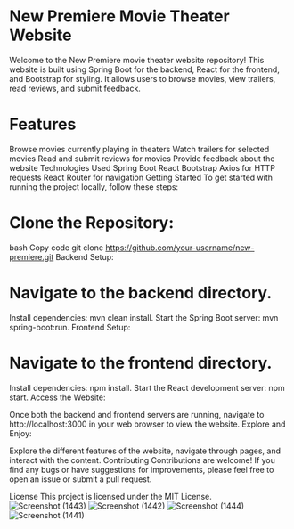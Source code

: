# New Premiere Movie Theater Website
Welcome to the New Premiere movie theater website repository! This website is built using Spring Boot for the backend, React for the frontend, and Bootstrap for styling. It allows users to browse movies, view trailers, read reviews, and submit feedback.

# Features
Browse movies currently playing in theaters
Watch trailers for selected movies
Read and submit reviews for movies
Provide feedback about the website
Technologies Used
Spring Boot
React
Bootstrap
Axios for HTTP requests
React Router for navigation
Getting Started
To get started with running the project locally, follow these steps:

# Clone the Repository:

bash
Copy code
git clone https://github.com/your-username/new-premiere.git
Backend Setup:

# Navigate to the backend directory.
Install dependencies: mvn clean install.
Start the Spring Boot server: mvn spring-boot:run.
Frontend Setup:

# Navigate to the frontend directory.
Install dependencies: npm install.
Start the React development server: npm start.
Access the Website:

Once both the backend and frontend servers are running, navigate to http://localhost:3000 in your web browser to view the website.
Explore and Enjoy:

Explore the different features of the website, navigate through pages, and interact with the content.
Contributing
Contributions are welcome! If you find any bugs or have suggestions for improvements, please feel free to open an issue or submit a pull request.

License
This project is licensed under the MIT License.
![Screenshot (1443)](https://github.com/IT21754470/New-premiere--movies/assets/110586268/d738b907-ad8c-4017-9caf-a2e1010e213b)
![Screenshot (1442)](https://github.com/IT21754470/New-premiere--movies/assets/110586268/5999031e-a62d-48af-8951-d66da4c9dc5c)
![Screenshot (1444)](https://github.com/IT21754470/New-premiere--movies/assets/110586268/e39b2b43-838e-4a46-b21c-421cdf6ae36f)
![Screenshot (1441)](https://github.com/IT21754470/New-premiere--movies/assets/110586268/1495e0b0-ea0f-43a8-a328-86a8d8f07a06)
